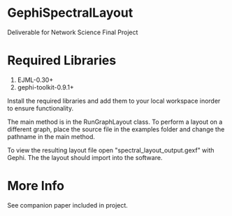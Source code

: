 # GephiSpectralLayout
Deliverable for Network Science Final Project

# Required Libraries
1. EJML-0.30+
2. gephi-toolkit-0.9.1+

Install the required libraries and add them to your local workspace inorder to ensure functionality.

The main method is in the RunGraphLayout class. To perform a layout on a different graph, place the source file in the examples folder and change the pathname in the main method.

To view the resulting layout file open "spectral_layout_output.gexf" with Gephi. The the layout should import into the software.

# More Info
See companion paper included in project.
